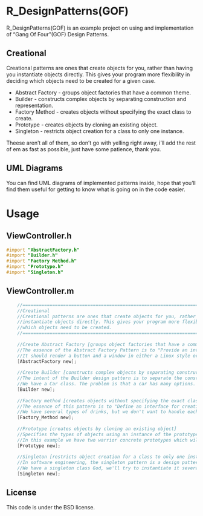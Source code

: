 R_DesignPatterns(GOF)
=================

R_DesignPatterns(GOF) is an example project on using and implementation of “Gang Of Four”(GOF) Design Patterns.

Creational
---------
Creational patterns are ones that create objects for you, rather than having you instantiate objects directly. This gives your program more flexibility in deciding which objects need to be created for a given case.

- Abstract Factory - groups object factories that have a common theme.
- Builder - constructs complex objects by separating construction and representation.
- Factory Method - creates objects without specifying the exact class to create.
- Prototype - creates objects by cloning an existing object.
- Singleton - restricts object creation for a class to only one instance.

Theese aren’t all of them, so don’t go with yelling right away, i’ll add the rest of em as fast as possible, just have some patience, thank you.

UML Diagrams
----------
You can find UML diagrams of implemented patterns inside, hope that you’ll find them useful for getting to know what is going on in the code easier.

Usage
=====

ViewController.h
-------------
```Objective-C
#import "AbstractFactory.h"
#import "Builder.h"
#import "Factory Method.h"
#import "Prototype.h"
#import "Singleton.h"
```

ViewController.m
-------------
```Objective-C
    //======================================================================================//
    //Creational                                                                            //
    //Creational patterns are ones that create objects for you, rather than having you      //
    //instantiate objects directly. This gives your program more flexibility in deciding    //
    //which objects need to be created.                                                     //
    //======================================================================================//
    
    //Create Abstract Factory [groups object factories that have a common theme]
    //The essence of the Abstract Factory Pattern is to "Provide an interface for creating families of related or dependent objects without specifying their concrete classes."
    //It should render a button and a window in either a Linux style or iOS style depending on which kind of factory was used. Note that the Application has no idea what kind of GUIFactory it                    is given or even what kind of Button that factory creates
    [AbstractFactory new];
    
    //Create Builder [constructs complex objects by separating construction and representation]
    //The intent of the Builder design pattern is to separate the construction of a complex object from its representation. By doing so, the same construction process can create different representations.
    //We have a Car class. The problem is that a car has many options. The combination of each option would lead to a huge list of constructors for this class. So we will create a builder class, CarBuilder. We will send to the CarBuilder each car option step by step and then construct the final car with the right options.
    [Builder new];
    
    //Factory method [creates objects without specifying the exact class to create]
    //The essence of this pattern is to "Define an interface for creating an object, but let the classes that implement the interface decide which class to instantiate. The Factory method lets a class defer instantiation to subclasses."
    //We have several types of drinks, but we don't want to handle each concrete product, for universality we want to operate only with Product Interface, so we'll create a creator for concrete products which will handle them. So we'll just have to tell wich creator should create our drink.
    [Factory_Method new];
    
    //Prototype [creates objects by cloning an existing object]
    //Specifies the types of objects using an instance of the prototype and creates new objects by copying this prototype. Simply put, this pattern creates objects via cloning instead of creating another object using constructor.
    //In this example we have two warrior concrete prototypes which will be cloned to create two different warriors, which have different types aswell.
    [Prototype new];
    
    //Singleton [restricts object creation for a class to only one instance]
    //In software engineering, the singleton pattern is a design pattern that restricts the Instantiation of a class to one object. This is useful when exactly one object is needed to coordinate actions across the system. The concept is sometimes generalized to systems that operate more efficiently when only one object exists, or that restrict the instantiation to a certain number of objects. The term comes from the mathematical concept of a singleton.
    //We have a singleton class God, we'll try to instantiate it several times let's see what happens.
    [Singleton new];
```

License
--------

This code is under the BSD license.
